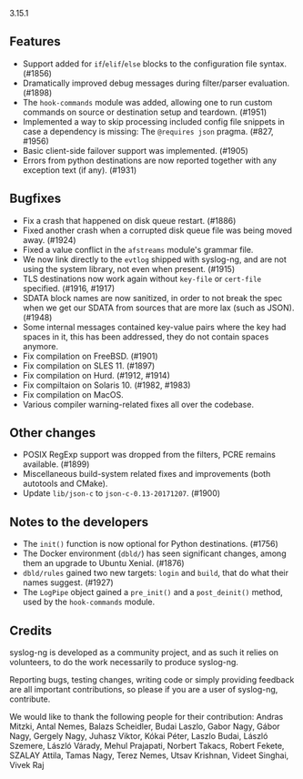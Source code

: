 3.15.1

<!-- Thu, 19 Apr 2018 10:55:16 +0200 -->

## Features

 * Support added for `if`/`elif`/`else` blocks to the configuration file syntax.
   (#1856)
 * Dramatically improved debug messages during filter/parser evaluation. (#1898)
 * The `hook-commands` module was added, allowing one to run custom commands on
   source or destination setup and teardown. (#1951)
 * Implemented a way to skip processing included config file snippets in case a
   dependency is missing: The `@requires json` pragma. (#827, #1956)
 * Basic client-side failover support was implemented. (#1905)
 * Errors from python destinations are now reported together with any exception
   text (if any). (#1931)

## Bugfixes

 * Fix a crash that happened on disk queue restart. (#1886)
 * Fixed another crash when a corrupted disk queue file was being moved away.
   (#1924)
 * Fixed a value conflict in the `afstreams` module's grammar file.
 * We now link directly to the `evtlog` shipped with syslog-ng, and are not
   using the system library, not even when present. (#1915)
 * TLS destinations now work again without `key-file` or `cert-file` specified.
   (#1916, #1917)
 * SDATA block names are now sanitized, in order to not break the spec when we
   get our SDATA from sources that are more lax (such as JSON). (#1948)
 * Some internal messages contained key-value pairs where the key had spaces in
   it, this has been addressed, they do not contain spaces anymore.
 * Fix compilation on FreeBSD. (#1901)
 * Fix compilation on SLES 11. (#1897)
 * Fix compilation on Hurd. (#1912, #1914)
 * Fix compiltaion on Solaris 10. (#1982, #1983)
 * Fix compilation on MacOS.
 * Various compiler warning-related fixes all over the codebase.

## Other changes

 * POSIX RegExp support was dropped from the filters, PCRE remains available. (#1899)
 * Miscellaneous build-system related fixes and improvements (both autotools and
   CMake).
 * Update `lib/json-c` to `json-c-0.13-20171207`. (#1900)

## Notes to the developers

 * The `init()` function is now optional for Python destinations. (#1756)
 * The Docker environment (`dbld/`) has seen significant changes, among them an
   upgrade to Ubuntu Xenial. (#1876)
 * `dbld/rules` gained two new targets: `login` and `build`, that do what their
   names suggest. (#1927)
 * The `LogPipe` object gained a `pre_init()` and a `post_deinit()` method, used
   by the `hook-commands` module.

## Credits

syslog-ng is developed as a community project, and as such it relies
on volunteers, to do the work necessarily to produce syslog-ng.

Reporting bugs, testing changes, writing code or simply providing
feedback are all important contributions, so please if you are a user
of syslog-ng, contribute.

We would like to thank the following people for their contribution:
Andras Mitzki, Antal Nemes, Balazs Scheidler, Budai Laszlo, Gabor Nagy, Gábor
Nagy, Gergely Nagy, Juhasz Viktor, Kókai Péter, Laszlo Budai, László Szemere,
László Várady, Mehul Prajapati, Norbert Takacs, Robert Fekete, SZALAY Attila,
Tamas Nagy, Terez Nemes, Utsav Krishnan, Videet Singhai, Vivek Raj

